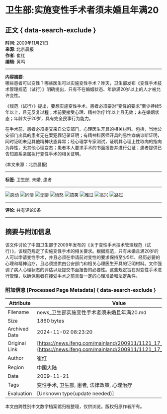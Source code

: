 # 卫生部:实施变性手术者须未婚且年满20

## 正文 { data-search-exclude }


**时间**: 2009年11月21日  
**来源**: 北京晨报  
**作者**: 崔红  
**编辑**: 黄鸣  

---

**内容摘要**:  
哪些患者可以变性？哪些医生可以实施变性手术？昨天，卫生部发布《变性手术技术管理规范（试行）》明确提出，只有不在婚姻状态、年龄满20岁以上的人才被允许变性。

《规范（试行）》提出，要想实施变性手术，患者必须要对“变性的要求”至少持续5年以上，且无反复过程；术前要接受心理、精神治疗1年以上且无效；未在婚姻状态；年龄大于20岁，具有完全民事行为能力。

在手术前，患者必须提交来自公安部门、心理医生开具的相关材料。包括，当地公安部门出具的患者无在案犯罪记录证明；有精神科医师开具的易性癖病诊断证明，同时证明未见其他精神状态异常；经心理学专家测试，证明其心理上性取向的指向为异性，无其他心理变态；患者本人要求手术的书面报告并进行公证；患者提供已告知直系亲属拟行变性手术的相关证明。

(本文来源：北京晨报)

---

**标签**: 卫生部, 未婚, 患者 

---

![感动](http://img.ifeng.com/tres/appres/images/mood/motion_01.gif) ![同情](http://img.ifeng.com/tres/appres/images/mood/motion_02.gif) ![无聊](http://img.ifeng.com/tres/appres/images/mood/motion_03.gif) ![愤怒](http://img.ifeng.com/tres/appres/images/mood/motion_04.gif) ![搞笑](http://img.ifeng.com/tres/appres/images/mood/motion_05.gif) ![难过](http://img.ifeng.com/tres/appres/images/mood/motion_06.gif) ![高兴](http://img.ifeng.com/tres/appres/images/mood/motion_07.gif) ![路过](http://img.ifeng.com/tres/appres/images/mood/motion_08.gif) 

---

**评论**: 共有评论0条 

---

## 摘要与附加信息

<!-- tcd_abstract -->
该文件讨论了中国卫生部于2009年发布的《关于变性手术技术管理规范（试行）》，该规范规定了实施变性手术的相关要求。根据规范，只有未婚且满20岁的人可以申请变性手术，并且必须在申请前对变性的要求保持至少5年、经历必要的心理和精神治疗，且必须提供由公安部门和相关心理医生开具的证明材料。文件强调了病人心理状态的评估以及提交书面报告的必要性。这些规定旨在对变性手术进行管理，以确保患者在接受手术之前具备一定的心理准备和法定条件。
<!-- tcd_abstract_end -->

### 附加信息 [Processed Page Metadata] { data-search-exclude }

| Attribute       | Value                                  |
|-----------------|----------------------------------------|
| Filename        | news_卫生部实施变性手术者须未婚且年满20.md                             |
| Size            | 1860 bytes                           |
| Archived Date   | 2024-11-02 08:23:20                             |
| Original Link   | [https://news.ifeng.com/mainland/200911/1121_17_1445286.shtml](https://news.ifeng.com/mainland/200911/1121_17_1445286.shtml)                       |
| Author          | 崔红                               |
| Region          | 中国大陆                               |
| Date            | 2009-11-21                                 |
| Tags            | 变性手术, 卫生部, 患者, 法律政策, 心理治疗                                 |
| Evaluation            | [Unknown type(update needed)]                                 |
<!-- tcd_table_end -->

本文由跨性别中文数字档案馆归档整理，仅供浏览。版权归原作者所有。
